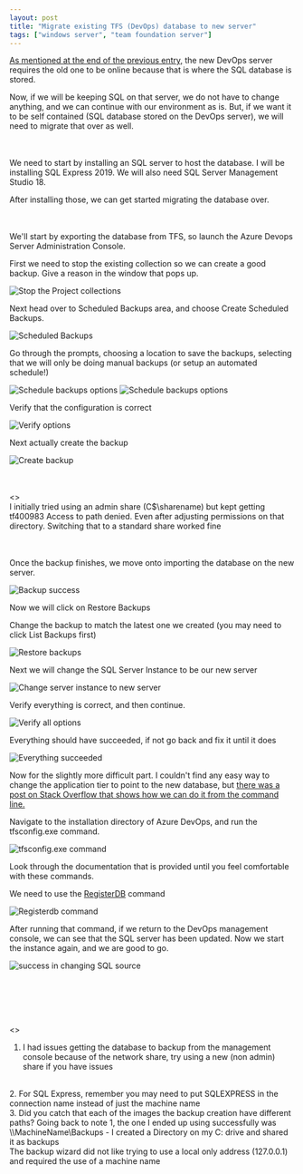 ```yaml
---
layout: post
title: "Migrate existing TFS (DevOps) database to new server"
tags: ["windows server", "team foundation server"]
---
```


[As mentioned at the end of the previous entry,](/2020/07/14/UpgradingTFS.html) the new DevOps server requires the old one to be online because that is where the SQL database is stored.

Now, if we will be keeping SQL on that server, we do not have to change anything, and we can continue with our environment as is. But, if we want it to be self contained (SQL database stored on the DevOps server), we will need to migrate that over as well.
<br /><br /><br />

We need to start by installing an SQL server to host the database. I will be installing SQL Express 2019. We will also need SQL Server Management Studio 18.

After installing those, we can get started migrating the database over.

<br /><br />
We'll start by exporting the database from TFS, so launch the Azure Devops Server Administration Console.

First we need to stop the existing collection so we can create a good backup. Give a reason in the window that pops up.

![Stop the Project collections](/assets/images/2020-07-14-MigrateTFSDatabase/1.png)

Next head over to Scheduled Backups area, and choose Create Scheduled Backups.

![Scheduled Backups](/assets/images/2020-07-14-MigrateTFSDatabase/2.png)

Go through the prompts, choosing a location to save the backups, selecting that we will only be doing manual backups (or setup an automated schedule!)

![Schedule backups options](/assets/images/2020-07-14-MigrateTFSDatabase/3.png)
![Schedule backups options](/assets/images/2020-07-14-MigrateTFSDatabase/4.png)

Verify that the configuration is correct

![Verify options](/assets/images/2020-07-14-MigrateTFSDatabase/5.png)

Next actually create the backup

![Create backup](/assets/images/2020-07-14-MigrateTFSDatabase/6.png)

<br /><br />
<<NOTE>>
<br />
I initially tried using an admin share (C$\sharename) but kept getting tf400983 Access to path denied. Even after adjusting permissions on that directory. Switching that to a standard share worked fine
<br /><br /><br />

Once the backup finishes, we move onto importing the database on the new server.

![Backup success](/assets/images/2020-07-14-MigrateTFSDatabase/7.png)

Now we will click on Restore Backups

Change the backup to match the latest one we created (you may need to click List Backups first)

![Restore backups](/assets/images/2020-07-14-MigrateTFSDatabase/8.png)

Next we will change the SQL Server Instance to be our new server

![Change server instance to new server](/assets/images/2020-07-14-MigrateTFSDatabase/9.png)

Verify everything is correct, and then continue.

![Verify all options](/assets/images/2020-07-14-MigrateTFSDatabase/10.png)

Everything should have succeeded, if not go back and fix it until it does

![Everything succeeded](/assets/images/2020-07-14-MigrateTFSDatabase/11.png)

Now for the slightly more difficult part. I couldn't find any easy way to change the application tier to point to the new database, but [there was a post on Stack Overflow that shows how we can do it from the command line.](https://stackoverflow.com/questions/20510381/change-tfs-2013-database-tier-name)

Navigate to the installation directory of Azure DevOps, and run the tfsconfig.exe command.

![tfsconfig.exe command](/assets/images/2020-07-14-MigrateTFSDatabase/12.png)

Look through the documentation that is provided until you feel comfortable with these commands.

We need to use the [RegisterDB](https://docs.microsoft.com/en-us/previous-versions/visualstudio/visual-studio-2013/ms252443(v=vs.120)) command

![Registerdb command](/assets/images/2020-07-14-MigrateTFSDatabase/13.png)

After running that command, if we return to the DevOps management console, we can see that the SQL server has been updated. Now we start the instance again, and we are good to go.

![success in changing SQL source](/assets/images/2020-07-14-MigrateTFSDatabase/14.png)

<br /><br /><br /><br />

<<Notes>>
<br />
1. I had issues getting the database to backup from the management console because of the network share, try using a new (non admin) share if you have issues
<br />
2. For SQL Express, remember you may need to put SQLEXPRESS in the connection name instead of just the machine name
<br />
3. Did you catch that each of the images the backup creation have different paths? Going back to note 1, the one I ended up using successfully was \\MachineName\Backups - I created a Directory on my C: drive and shared it as backups
<br />
	The backup wizard did not like trying to use a local only address (127.0.0.1) and required the use of a machine name